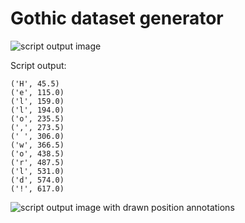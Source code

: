 # Gothic dataset generator

![script output image](https://github.com/xkissm00/gothic_dataset_generator/blob/master/image.png)

Script output:

``('H', 45.5)``  
``('e', 115.0)``  
``('l', 159.0)``  
``('l', 194.0)``  
``('o', 235.5)``  
``(',', 273.5)``  
``(' ', 306.0)``  
``('w', 366.5)``  
``('o', 438.5)``  
``('r', 487.5)``  
``('l', 531.0)``  
``('d', 574.0)``  
``('!', 617.0)``  

![script output image with drawn position annotations](https://github.com/xkissm00/gothic_dataset_generator/blob/master/image_annotated.png)
